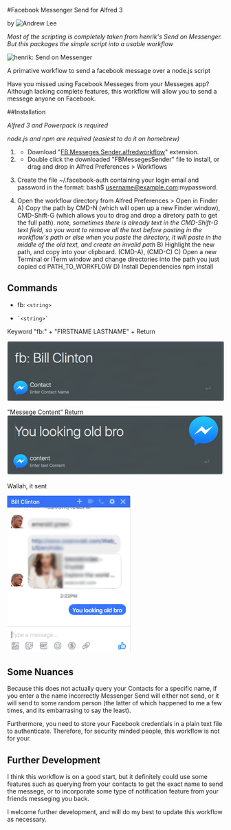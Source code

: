 #Facebook Messenger Send for Alfred 3

by ![Andrew Lee]("http://andrewshinsuke.me")

*Most of the scripting is completely taken from henrik's Send on Messenger. But this packages the simple script into a usable workflow*

![henrik: Send on Messenger]("https://gist.github.com/henrik/cffa4b465fa50b612bb1")



A primative workflow to send a facebook message over a node.js script

Have you missed using Facebook Messeges from your Messeges app? Although lacking complete features, this workflow will allow you to send a messege anyone on Facebook.



##Installation

*Alfred 3 and Powerpack is required*

*node.js and npm are required (easiest to do it on homebrew)*

1) - Download "[FB Messeges Sender.alfredworkflow](https://github.com/gilgameshskytrooper/FB-Messeges-Sender-Alfred-Workflow/FBMessegesSender)" extension.

2) - Double click the downloaded "FBMessegesSender" file to install, or drag and drop in Alfred Preferences > Workflows

3) Create the file ~/.facebook-auth containing your login email and password in the format:
    bash$ username@example.com:mypassword.

4) Open the workflow directory from Alfred Preferences > Open in Finder
A) Copy the path by CMD-N (which will open up a new Finder window), CMD-Shift-G (which allows you to drag and drop a diretory path to get the full path).
    *note, sometimes there is already text in the CMD-Shift-G text field, so you want to remove all the text before pasting in the workflow's path or else when you paste the directory, it will paste in the middle of the old text, and create an invalid path*
B) Highlight the new path, and copy into your clipboard. (CMD-A), (CMD-C)
C) Open a new Terminal or iTerm window and change directories into the path you just copied
    cd PATH_TO_WORKFLOW
D) Install Dependencies
    npm install





## Commands

- fb: `<string>`
-     `<string>`

Keyword "fb:" + "FIRSTNAME LASTNAME" + Return

![Keyword](assets/keyword.png)

"Messege Content" Return
![Content](assets/content.png)

Wallah, it sent

![Proof](assets/sent.png)


## Some Nuances

Because this does not actually query your Contacts for a specific name, if you enter a the name incorrectly Messenger Send will either not send, or it will send to some random person (the latter of which happened to me a few times, and its embarrasing to say the least).

Furthermore, you need to store your Facebook credentials in a plain text file to authenticate. Therefore, for security minded people, this workflow is not for your.

## Further Development

I think this workflow is on a good start, but it definitely could use some features such as querying from your contacts to get the exact name to send the messege, or to incorporate some type of notification feature from your friends messeging you back.

I welcome further development, and will do my best to update this workflow as necessary.
